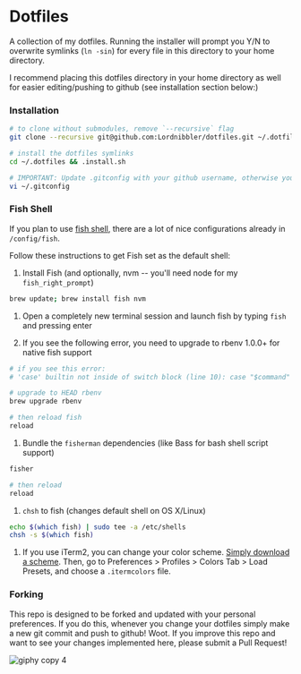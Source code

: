 # Dotfiles

A collection of my dotfiles. Running the installer will prompt you Y/N to overwrite symlinks (`ln -sin`) for every file in this directory to your home directory.

I recommend placing this dotfiles directory in your home directory as well for easier editing/pushing to github (see installation section below:)

### Installation

```sh
# to clone without submodules, remove `--recursive` flag
git clone --recursive git@github.com:Lordnibbler/dotfiles.git ~/.dotfiles

# install the dotfiles symlinks
cd ~/.dotfiles && .install.sh

# IMPORTANT: Update .gitconfig with your github username, otherwise you will be committing as me!
vi ~/.gitconfig
```

### Fish Shell

If you plan to use [fish shell](http://fishshell.com/), there are a lot of nice configurations already in `/config/fish`.

Follow these instructions to get Fish set as the default shell:

1. Install Fish (and optionally, nvm -- you'll need node for my `fish_right_prompt`)
  ```sh
  brew update; brew install fish nvm
  ```

1. Open a completely new terminal session and launch fish by typing `fish` and pressing enter

1. If you see the following error, you need to upgrade to rbenv 1.0.0+ for native fish support

  ```sh
  # if you see this error:
  # 'case' builtin not inside of switch block (line 10): case "$command"

  # upgrade to HEAD rbenv
  brew upgrade rbenv

  # then reload fish
  reload
  ```

  1. Bundle the `fisherman` dependencies (like Bass for bash shell script support)
  ```sh
  fisher

  # then reload
  reload
  ```

1. `chsh` to fish (changes default shell on OS X/Linux)
  ```sh
  echo $(which fish) | sudo tee -a /etc/shells
  chsh -s $(which fish)
  ```

1. If you use iTerm2, you can change your color scheme. [Simply download a scheme](https://github.com/mbadolato/iTerm2-Color-Schemes/tree/master/schemes). Then, go to Preferences > Profiles > Colors Tab > Load Presets, and choose a `.itermcolors` file.

### Forking

This repo is designed to be forked and updated with your personal preferences. If you do this, whenever you change your dotfiles simply make a new git commit and push to github!  Woot. If you improve this repo and want to see your changes implemented here, please submit a Pull Request!

![giphy copy 4](https://cloud.githubusercontent.com/assets/199422/6795973/dea0cf34-d1a6-11e4-90d8-0160d348059c.gif)
